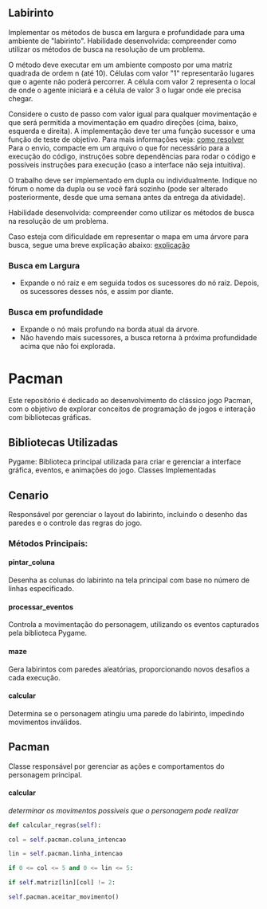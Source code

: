 
## Labirinto
Implementar os métodos de busca em largura e profundidade para uma ambiente de "labirinto".
Habilidade desenvolvida: compreender como utilizar os métodos de busca na resolução de um problema.

O método deve executar em um ambiente composto por uma matriz quadrada de ordem n (até 10). Células com valor "1" representarão lugares que o agente não poderá percorrer. A célula com valor 2 representa o local de onde o agente iniciará e a célula de valor 3 o lugar onde ele precisa chegar.

Considere o custo de passo com valor igual para qualquer movimentação e que será permitida a movimentação em quadro direções (cima, baixo, esquerda e direita). A implementação deve ter uma função sucessor e uma função de teste de objetivo.
Para mais informações veja:
[como resolver](http://www.galirows.com.br/meublog/blog/proposta-de-trabalho-metodos-de-busca-para-resolver-um-labirinto/)
Para o envio, compacte em um arquivo o que for necessário para a execução do código, instruções sobre dependências para rodar o código e possíveis instruções para execução (caso a interface não seja intuitiva).

O trabalho deve ser implementado em dupla ou individualmente. Indique no fórum o nome da dupla ou se você fará sozinho (pode ser alterado posteriormente, desde que uma semana antes da entrega da atividade).

Habilidade desenvolvida: compreender como utilizar os métodos de busca na resolução de um problema.

Caso esteja com dificuldade em representar o mapa em uma árvore para busca, segue uma breve explicação abaixo:
[explicação](https://www.youtube.com/watch?v=C8otuQJB60c&t=7s)

### Busca em Largura

- Expande o nó raiz e em seguida todos os sucessores
do nó raiz. Depois, os sucessores desses nós, e assim
por diante.

### Busca em profundidade
 - Expande o nó mais profundo na borda atual da
árvore.
-  Não havendo mais sucessores, a busca retorna à
próxima profundidade acima que não foi
explorada.

# Pacman
Este repositório é dedicado ao desenvolvimento do clássico jogo Pacman, com o objetivo de explorar conceitos de programação de jogos e interação com bibliotecas gráficas.

## Bibliotecas Utilizadas
Pygame: Biblioteca principal utilizada para criar e gerenciar a interface gráfica, eventos, e animações do jogo.
Classes Implementadas

## Cenario
Responsável por gerenciar o layout do labirinto, incluindo o desenho das paredes e o controle das regras do jogo.

### Métodos Principais:
#### pintar_coluna
Desenha as colunas do labirinto na tela principal com base no número de linhas especificado.

#### processar_eventos
Controla a movimentação do personagem, utilizando os eventos capturados pela biblioteca Pygame.

#### maze
Gera labirintos com paredes aleatórias, proporcionando novos desafios a cada execução.

#### calcular
Determina se o personagem atingiu uma parede do labirinto, impedindo movimentos inválidos.

## Pacman
Classe responsável por gerenciar as ações e comportamentos do personagem principal.

#### calcular
*determinar os movimentos possiveis que o personagem pode realizar*



```python
def calcular_regras(self):

col = self.pacman.coluna_intencao

lin = self.pacman.linha_intencao

if 0 <= col <= 5 and 0 <= lin <= 5:

if self.matriz[lin][col] != 2:

self.pacman.aceitar_movimento()
```